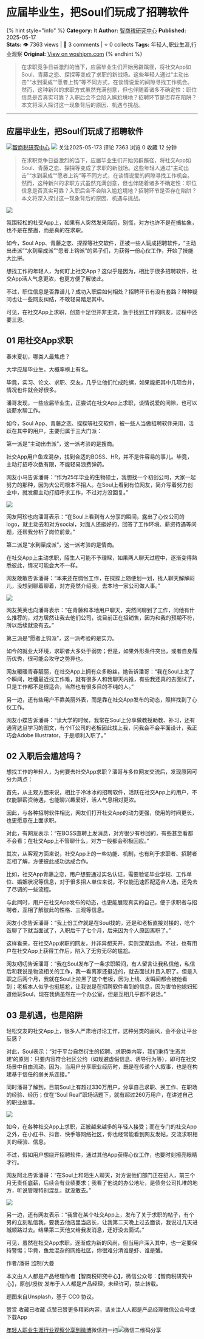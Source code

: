 # 应届毕业生，把Soul们玩成了招聘软件
{% hint style="info" %}
**Category:** It
**Author:** [智商税研究中心](https://www.woshipm.com/u/1385913)
**Published:** 2025-05-17  
**Stats:** 👁️ 7363 views | 💬 3 comments | ⭐ 0 collects
**Tags:** 年轻人,职业生涯,行业观察
**Original:** [View on woshipm.com](https://www.woshipm.com/it/6218059.html)
{% endhint %}
> 在求职竞争日益激烈的当下，应届毕业生们开始另辟蹊径，将社交App如Soul、青藤之恋、探探等变成了求职的新战场。这些年轻人通过“主动出击”“水到渠成”“愿者上钩”等不同方式，在谈情说爱的间隙寻找工作机会。然而，这种新兴的求职方式虽然充满创意，但也伴随着诸多不确定性：职位信息是否真实可靠？入职后会不会陷入尴尬境地？招聘环节是否存在陷阱？本文将深入探讨这一现象背后的原因、机遇与挑战。

---

## 应届毕业生，把Soul们玩成了招聘软件

[![](https://image.woshipm.com/wp-files/2022/01/HGzWQbrb2dnLYMQvr1tF.jpg!/both/72x72)](https://www.woshipm.com/u/1385913)[智商税研究中心](https://www.woshipm.com/u/1385913) ![](https://static.woshipm.com/tag/1122_1@2x.png) 关注2025-05-173 评论 7363 浏览 0 收藏 12 分钟

> 在求职竞争日益激烈的当下，应届毕业生们开始另辟蹊径，将社交App如Soul、青藤之恋、探探等变成了求职的新战场。这些年轻人通过“主动出击”“水到渠成”“愿者上钩”等不同方式，在谈情说爱的间隙寻找工作机会。然而，这种新兴的求职方式虽然充满创意，但也伴随着诸多不确定性：职位信息是否真实可靠？入职后会不会陷入尴尬境地？招聘环节是否存在陷阱？本文将深入探讨这一现象背后的原因、机遇与挑战。

![](https://image.woshipm.com/2024/10/31/53026ab4-972b-11ef-b0e5-00163e142b65.jpg)

氛围轻松的社交App上，如果有人突然发来简历，别慌，对方也许不是在搞抽象，也不是在整蛊，而是真的在求职。

如今，Soul App、青藤之恋、探探等社交软件，正被一些人玩成招聘软件，“主动出击派”“水到渠成派”“愿者上钩派”的弟子们，为获得一份心仪工作，开始了技能大比拼。

想找工作的年轻人，为何盯上社交App？这似乎是因为，相比于很多招聘软件，社交App活人气息更浓，也更方便了解彼此。

不过，职位信息是否靠谱儿？成功入职后如何相处？招聘环节有没有套路？种种疑问也让一些网友纠结，不敢轻易踏足其中。

可见，在社交App上求职，创意十足但并非主流，急于找到工作的网友，过程中还要三思。

## 01 用社交App求职

春末夏初，哪类人最焦虑？

大学应届毕业生，大概率榜上有名。

毕竟，实习、论文、求职、交友，几乎让他们忙成陀螺，如果能把其中几项合并，情况也许就会好很多。

潘哥发现，一些应届毕业生，正尝试在社交App上求职，谈情说爱的间隙，也可以谈薪水聊工作。

如今，Soul App、青藤之恋、探探等社交软件，被一些人当做招聘软件来用，活跃在其中的用户，主要归属于三大门派：

第一派是“主动出击派”，这一派考验的是搜商。

社交App用户鱼龙混杂，找到合适的BOSS、HR，并不是件容易的事儿。毕竟，主动打招呼次数有限，不能轻易浪费弹药。

网友小马告诉潘哥：“作为25年毕业的生物硕士，我想找一个初创公司，大家一起努力的那种，因为大公司根本不招人。在Soul上看到有位网友，简介写着努力创业中，就发癫主动打招呼求工作，不过对方没回复。”

![](https://image.woshipm.com/2025/05/16/8fe3107c-320e-11f0-821c-00163e09d72f.jpg)

网友阿珍也向潘哥表示：“在Soul上看到有人分享的瞬间，露出了心仪公司的logo，就主动去和对方social，对面人还挺好的，回答了工作环境、薪资待遇等问题，还帮我分析了岗位前景。”

第二派是“水到渠成派”，这一派考验的是情商。

在社交App上主动求职，陌生人可能不予理睬，如果两人聊天过程中，逐渐变得熟悉彼此，情况可能会大不一样。

网友敢敢告诉潘哥：“本来还在惆怅工作，在探探上随便划一划，找人聊天解解闷儿，没想到聊着聊着，对方竟然介绍我，去本地一家公司做人事。”

![](https://image.woshipm.com/2025/05/16/909a7320-320e-11f0-821c-00163e09d72f.jpg)

网友芙芙也向潘哥表示：“在青藤和本地用户聊天，突然间聊到了工作，问他有什么推荐的，对方居然让我去他们公司，说目前正在招销售，因为和我的预期不符，所以后续就没有去。”

第三派是“愿者上钩派”，这一派考验的是实力。

如今的就业大环境，求职者大多处于弱势；但是，如果外形条件突出，或者自身履历优秀，很可能会攻守之势异也。

网友暖暖青春靓丽，在社交App上拥有众多粉丝，她告诉潘哥：“我在Soul上发了个瞬间，吐槽最近找工作难，就有很多人和我聊天内推，有些我还真的去面试了，只是工作都不是很适合，当然也有很多目的不纯的人。”

另一边，还有些用户不靠美丽外表，而是靠在社交App发布的动态，照样找到了心仪工作。

网友小蝶告诉潘哥：“读大学的时候，我常在Soul上分享做教授助教、补习，还有通宵达旦学习的图文，有个IT公司的老板因此找上我，问我会不会平面设计，我正巧会Adobe Illustrator，于是顺利入职了。”

## 02 入职后会尴尬吗？

想找工作的年轻人，为何要去社交App求职？潘哥与多位网友交流后，发现原因可分为两点：

首先，从主观方面来说，相比于冷冰冰的招聘软件，活跃在社交App上的用户，不仅能聊薪资待遇，也能聊兴趣爱好，活人气息相对更浓。

因此，与各种招聘软件相比，网友们打开社交App的动力更强，使用的时间更长，也更愿意在上面求职。

对此，有网友表示：“在BOSS直聘上发消息，对方很少有秒回的，有些甚至看都不会看；在社交App上不管聊什么，对方一般都会积极回应。”

其次，从客观方面来说，社交App上的一些功能、机制，也有利于求职者、招聘者互相了解，方便彼此成功达成合作。

比如，社交App青藤之恋，用户想要通过实名认证，需要验证毕业学校、工作单位、婚姻状况等信息，对于很多招人单位来说，不仅能迅速匹配适合人选，还免去了尽调的一些流程。

与此同时，用户在社交App发布的动态，也更能展现真实的自己，便于求职者与招聘者，互相了解彼此的性格、三观等信息。

网友小念告诉潘哥：“我上份工作就是在Soul找的，还是和老板直接对接的，吃个饭聊了下就当面试了，入职后干了七个月，后来因为个人原因离职了。”

这样看来，在社交App求职的网友，并非异想天开，实则深谋远虑。不过，也有用户在社交App上获得工作后，陷入了无穷无尽的尴尬。

网友叨叨告诉潘哥：“我在Soul发布了一条求职瞬间，有人留言让我私信他，私信后和我说是物流相关的工作，我一看离家还挺近的，就去面试并且入职了。但是入职之后两个月，我就在Soul上拉黑了这个老板，因为上线、发瞬间都会被他看到；老板本人似乎也挺尴尬，让我说是在招聘软件看到的信息，因为害怕他媳妇知道他玩Soul，现在我俩虽然在一个办公室，但是互相几乎都不说话。”

## 03 是机遇，也是陷阱

轻松交友的社交App上，很多人严肃地讨论工作，这种另类的画风，会不会让平台反感？

对此，Soul表示：“对于平台自然衍生的招聘、求职类内容，我们秉持‘生态共建’的原则：只要内容符合社区公约（如规避虚假信息、诱导行为等），即可在社交场景中自由流动。因为，当用户分享职业经历时，既是在传递个人叙事，也是在构建基于信任的弱关系连接。”

同时潘哥了解到，目前Soul上有超过330万用户，分享自己求职、换工作、在职场的经验、经历；仅在“Soul Real”职场话题下，就有超过260万用户，在讲述自己的职业故事。

![](https://image.woshipm.com/2025/05/16/9151a59a-320e-11f0-821c-00163e09d72f.jpg)

如今，在各种社交App上求职，正被越来越多的年轻人接受；而在专门的社交App之外，在小红书、抖音、快手等网络社区，你也经常能看到网友发帖，交流求职相关的经验、信息。

不过，假如用户想绕开招聘软件，通过其他App获得心仪工作，也要时刻擦亮眼睛才行。

网友阿北告诉潘哥：“在Soul上和陌生人聊天，对方说他们部门正在招人，前三个月无责任底薪，后续会有业绩要求；我看了他说的办公地址，是债务公司扎堆的地方，听说管理特别混乱，就没敢去。”

![](https://image.woshipm.com/2025/05/16/920824d2-320e-11f0-821c-00163e09d72f.jpg)

另一边，还有网友表示：“我曾在某个社交App上，发布了关于求职的帖子，有个男的立刻私信我，要我去他店里当店长，让我第二天晚上过去面谈，我说过几天进城顺路过去。结果第二天他又给我发消息，还好没去面试。”

可见，虽然在社交App求职，逐渐成为新的风尚，但当用户深入其中，也一定要保持警惕；毕竟，鱼龙混杂的网络社区，你很难分清谁是虾、谁是蟹。

作者/潘哥 监制/大曼

本文由人人都是产品经理作者【智商税研究中心】，微信公众号：【智商税研究中心】，原创/授权 发布于人人都是产品经理，未经许可，禁止转载。

题图来自Unsplash，基于 CC0 协议。

赞赏 收藏已收藏 点赞已赞更多精彩内容，请关注人人都是产品经理微信公众号或下载App

[年轻人](https://www.woshipm.com/tag/%e5%b9%b4%e8%bd%bb%e4%ba%ba)[职业生涯](https://www.woshipm.com/tag/%e8%81%8c%e4%b8%9a%e7%94%9f%e6%b6%af)[行业观察](https://www.woshipm.com/tag/%e8%a1%8c%e4%b8%9a%e8%a7%82%e5%af%9f)[分享到微博](https://service.weibo.com/share/share.php?appkey=2775287854&title=应届毕业生，把Soul们玩成了招聘软件&url=https://www.woshipm.com/it/6218059.html&pic=https://image.woshipm.com/2024/10/31/53026ab4-972b-11ef-b0e5-00163e142b65.jpg)微信扫一扫![微信二维码](https://api.pwmqr.com/qrcode/create/?url=https://www.woshipm.com/it/6218059.html)分享